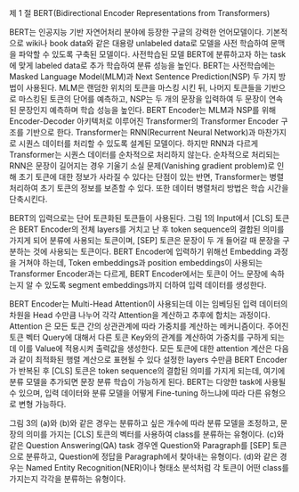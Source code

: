 제 1 절 BERT(Bidirectional Encoder Representations from Transformers)   

BERT는 인공지능 기반 자연어처리 분야에 등장한 구글의 강력한 언어모델이다. 기본적으로 wiki나 book data와 같은 대용량 unlabeled data로 모델을 사전 학습하여 문맥을 파악할 수 있도록 구축된 모델이다. 사전학습된 모델 BERT에 분류하고자 하는 task에 맞게 labeled data로 추가 학습하여 분류 성능을 높인다. BERT는 사전학습에는 Masked Language Model(MLM)과 Next Sentence Prediction(NSP) 두 가지 방법이 사용된다. MLM은 랜덤한 위치의 토큰을 마스킹 시킨 뒤, 나머지 토큰들을 기반으로 마스킹된 토큰의 단어를 예측하고, NSP는 두 개의 문장을 입력하여 두 문장이 연속된 문장인지 예측하며 학습 성능을 높인다.
BERT Encoder는 MLM과 NSP를 위해 Encoder-Decoder 아키텍처로 이루어진 Transformer의 Transformer Encoder 구조를 기반으로 한다. Transformer는 RNN(Recurrent Neural Network)과 마찬가지로 시퀀스 데이터를 처리할 수 있도록 설계된 모델이다. 하지만 RNN과 다르게 Transformer는 시퀀스 데이터를 순차적으로 처리하지 않는다. 순차적으로 처리되는 RNN은 문장이 길어지는 경우 기울기 소실 문제(Vanishing gradient problem)로 인해 초기 토큰에 대한 정보가 사라질 수 있다는 단점이 있는 반면, Transformer는 병렬처리하여 초기 토큰의 정보를 보존할 수 있다. 또한 데이터 병렬처리 방법은 학습 시간을 단축시킨다. 
 
BERT의 입력으로는 단어 토큰화된 토큰들이 사용된다. 그림 1의 Input에서 [CLS] 토큰은 BERT Encoder의 전체 layers를 거치고 난 후 token sequence의 결합된 의미를 가지게 되어 분류에 사용되는 토큰이며, [SEP] 토큰은 문장이 두 개 들어갈 때 문장을 구분하는 것에 사용되는 토큰이다. BERT Encoder에 입력하기 위해선 Embedding 과정을 거쳐야 하는데, Token embeddings과 position embeddings이 사용되는 Transformer Encoder과는 다르게, BERT Encoder에서는 토큰이 어느 문장에 속하는지 알 수 있도록 segment embeddings까지 더하여 입력 데이터를 생성한다.
 
BERT Encoder는 Multi-Head Attention이 사용되는데 이는 임베딩된 입력 데이터의 차원을 Head 수만큼 나누어 각각 Attention을 계산하고 추후에 합치는 과정이다. Attention 은 모든 토큰 간의 상관관계에 따라 가중치를 계산하는 메커니즘이다. 주어진 토큰 벡터 Query에 대해서 다른 토큰 Key와의 관계를 계산하여 가중치를 구하게 되는데 이를 Value에 적용시켜 출력값을 생성한다. 모든 토큰에 대한 attention 계산은 다음과 같이 최적화된 행렬 계산으로 표현될 수 있다
설정한 layers 수만큼 BERT Encoder가 반복된 후 [CLS] 토큰은 token sequence의 결합된 의미를 가지게 되는데, 여기에 분류 모델을 추가되면 문장 분류 학습이 가능하게 된다. BERT는 다양한 task에 사용될 수 있으며, 입력 데이터와 분류 모델을 어떻게 Fine-tuning 하느냐에 따라 다른 유형으로 변형 가능하다.
 
그림 3의 (a)와 (b)와 같은 경우는 분류하고 싶은 개수에 따라 분류 모델을 조정하고, 문장의 의미를 가지는 [CLS] 토큰의 벡터를 사용하여 class를 분류하는 유형이다. (c)와 같은 Question Answering(QA) task 경우엔 Question와 Paragraph를 [SEP] 토큰으로 분류하고, Question에 정답을 Paragraph에서 찾아내는 유형이다. (d)와 같은 경우는 Named Entity Recognition(NER)이나 형태소 분석처럼 각 토큰이 어떤 class를 가지는지 각각을 분류하는 유형이다.

